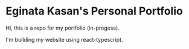# Eginata Kasan's Personal Portfolio

Hi, this is a repo for my portfolio (in-progess).

I'm building my website using react-typescript.
